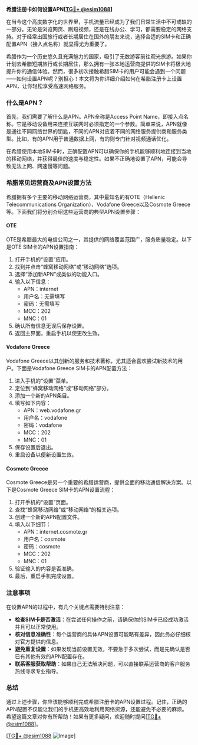 **希腊注册卡如何设置APN[[TG💪+ @esim1088](https://t.me/s/esim1088)]**

在当今这个高度数字化的世界里，手机流量已经成为了我们日常生活中不可或缺的一部分。无论是浏览网页、刷短视频，还是在线办公、学习，都需要稳定的网络支持。对于经常出国旅行或者长期居住在国外的朋友来说，选择合适的SIM卡和正确配置APN（接入点名称）就显得尤为重要了。

希腊作为一个历史悠久且充满魅力的国家，吸引了无数游客前往观光旅游。如果你计划去希腊短期旅行或长期居住，那么拥有一张本地运营商提供的SIM卡将极大地提升你的通信体验。然而，很多初次接触希腊SIM卡的用户可能会遇到一个问题——如何设置APN呢？别担心！本文将为你详细介绍如何在希腊注册卡上设置APN，让你轻松享受高速网络服务。

### 什么是APN？

首先，我们需要了解什么是APN。APN全称是Access Point Name，即接入点名称。它是移动设备用来连接互联网时必须指定的一个参数。简单来说，APN就像是通往不同网络世界的钥匙，不同的APN对应着不同的网络服务提供商和服务类型。比如，有的APN用于普通数据上网，有的则专门针对视频通话优化。

在希腊使用本地SIM卡时，正确配置APN可以确保你的手机能够顺利地连接到当地的移动网络，并获得最佳的速度与稳定性。如果不正确地设置了APN，可能会导致无法上网、网速慢等问题。

### 希腊常见运营商及APN设置方法

希腊拥有多个主要的移动网络运营商，其中最知名的有OTE（Hellenic Telecommunications Organization）、Vodafone Greece以及Cosmote Greece等。下面我们将分别介绍这些运营商的典型APN设置步骤：

#### OTE
OTE是希腊最大的电信公司之一，其提供的网络覆盖范围广，服务质量稳定。以下是OTE SIM卡的APN设置指南：

1. 打开手机的“设置”应用。
2. 找到并点击“蜂窝移动网络”或“移动网络”选项。
3. 选择“添加新APN”或类似的功能入口。
4. 输入以下信息：
   - APN：internet
   - 用户名：无需填写
   - 密码：无需填写
   - MCC：202
   - MNC：01
5. 确认所有信息无误后保存设置。
6. 返回主界面，重启手机以使更改生效。

#### Vodafone Greece
Vodafone Greece以其创新的服务和技术著称，尤其适合喜欢尝试新技术的用户。下面是Vodafone Greece SIM卡的APN配置方法：

1. 进入手机的“设置”菜单。
2. 定位到“蜂窝移动网络”或“移动网络”部分。
3. 添加一个新的APN条目。
4. 填写如下内容：
   - APN：web.vodafone.gr
   - 用户名：vodafone
   - 密码：vodafone
   - MCC：202
   - MNC：01
5. 保存设置后退出。
6. 重启设备以便新设置生效。

#### Cosmote Greece
Cosmote Greece是另一个重要的希腊运营商，提供全面的移动通信解决方案。以下是Cosmote Greece SIM卡的APN设置流程：

1. 打开手机的“设置”页面。
2. 查找“蜂窝移动网络”或“移动网络”的相关选项。
3. 创建一个新的APN配置文件。
4. 填入以下细节：
   - APN：internet.cosmote.gr
   - 用户名：cosmote
   - 密码：cosmote
   - MCC：202
   - MNC：01
5. 验证输入的内容是否准确。
6. 最后，重启手机完成设置。

### 注意事项

在设置APN的过程中，有几个关键点需要特别注意：

- **检查SIM卡是否激活**：在尝试任何操作之前，请确保你的SIM卡已经成功激活并且可以正常使用。
- **核对信息准确性**：每个运营商的具体APN设置可能略有差异，因此务必仔细核对官方提供的信息。
- **避免重复设置**：如果发现当前设置无效，不要急于多次尝试，而是先确认是否已有其他有效的APN配置存在。
- **联系客服获取帮助**：如果自己无法解决问题，可以直接联系运营商的客户服务热线寻求专业指导。

### 总结

通过上述步骤，你应该能够顺利完成希腊注册卡的APN设置过程。记住，正确的APN配置不仅能让我们的手机更高效地利用网络资源，还能避免不必要的麻烦。希望这篇文章对你有所帮助！如果有更多疑问，欢迎随时提问[[TG💪+ @esim1088](https://t.me/s/esim1088)]。

[[TG💪+ @esim1088](https://t.me/s/esim1088) ![Image](https://i.postimg.cc/4NQfJmqS/Snipaste-2025-05-13-00-14-12.png)]